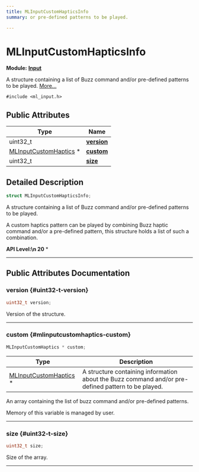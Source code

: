 ```yaml
---
title: MLInputCustomHapticsInfo
summary: or pre-defined patterns to be played. 

---
```


# MLInputCustomHapticsInfo

**Module:** **[Input](/api-ref/api/Modules/group___input/group___input.md)**



A structure containing a list of Buzz command and/or pre-defined patterns to be played.  [More...](#detailed-description)


`#include <ml_input.h>`

## Public Attributes

| Type           | Name           |
| -------------- | -------------- |
| uint32_t | **[version](/api-ref/api/Modules/group___input/struct_m_l_input_custom_haptics_info.md#uint32-t-version)**  |
| [MLInputCustomHaptics](/api-ref/api/Modules/group___input/struct_m_l_input_custom_haptics.md) * | **[custom](/api-ref/api/Modules/group___input/struct_m_l_input_custom_haptics_info.md#mlinputcustomhaptics-custom)**  |
| uint32_t | **[size](/api-ref/api/Modules/group___input/struct_m_l_input_custom_haptics_info.md#uint32-t-size)**  |

## Detailed Description

```cpp
struct MLInputCustomHapticsInfo;
```

A structure containing a list of Buzz command and/or pre-defined patterns to be played. 


A custom haptics pattern can be played by combining Buzz haptic command and/or a pre-defined pattern, this structure holds a list of such a combination. 




**API Level:\n 20**
  * 




-----------
## Public Attributes Documentation

### version {#uint32-t-version}

```cpp
uint32_t version;
```


Version of the structure. 





-----------

### custom {#mlinputcustomhaptics-custom}

```cpp
MLInputCustomHaptics * custom;
```



| Type | Description |
|--|--|
| [MLInputCustomHaptics](/api-ref/api/Modules/group___input/struct_m_l_input_custom_haptics.md) * | A structure containing information about the Buzz command and/or pre-defined pattern to be played.  |


An array containing the list of buzz command and/or pre-defined patterns.

Memory of this variable is managed by user. 





-----------

### size {#uint32-t-size}

```cpp
uint32_t size;
```


Size of the array. 





-----------

